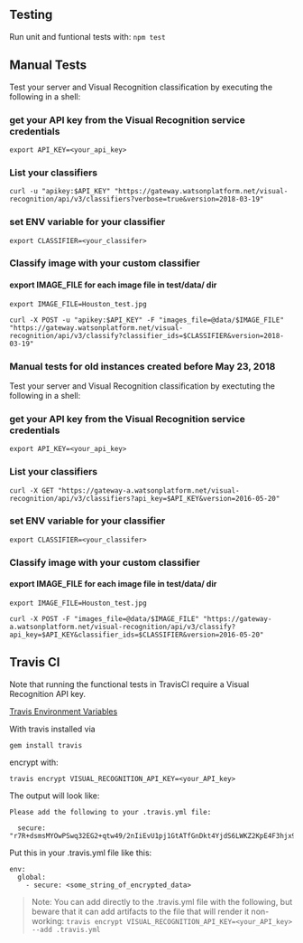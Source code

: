 ## Testing

Run unit and funtional tests with:
`npm test`

## Manual Tests

Test your server and Visual Recognition classification by executing
the following in a shell:

### get your API key from the Visual Recognition service credentials
```
export API_KEY=<your_api_key>
```

### List your classifiers
```
curl -u "apikey:$API_KEY" "https://gateway.watsonplatform.net/visual-recognition/api/v3/classifiers?verbose=true&version=2018-03-19"
```

### set ENV variable for your classifier
```
export CLASSIFIER=<your_classifer>
```

### Classify image with your custom classifier
#### export IMAGE_FILE for each image file in test/data/ dir
```
export IMAGE_FILE=Houston_test.jpg

curl -X POST -u "apikey:$API_KEY" -F "images_file=@data/$IMAGE_FILE"  "https://gateway.watsonplatform.net/visual-recognition/api/v3/classify?classifier_ids=$CLASSIFIER&version=2018-03-19"
```

### Manual tests for old instances created before May 23, 2018

Test your server and Visual Recognition classification by exectuting
the following in a shell:

### get your API key from the Visual Recognition service credentials
```
export API_KEY=<your_api_key>
```

### List your classifiers
```
curl -X GET "https://gateway-a.watsonplatform.net/visual-recognition/api/v3/classifiers?api_key=$API_KEY&version=2016-05-20"
```

### set ENV variable for your classifier
```
export CLASSIFIER=<your_classifer>
```

### Classify image with your custom classifier
#### export IMAGE_FILE for each image file in test/data/ dir
```
export IMAGE_FILE=Houston_test.jpg

curl -X POST -F "images_file=@data/$IMAGE_FILE" "https://gateway-a.watsonplatform.net/visual-recognition/api/v3/classify?api_key=$API_KEY&classifier_ids=$CLASSIFIER&version=2016-05-20"
```

## Travis CI

Note that running the functional tests in TravisCI require a Visual
Recognition API key.

[Travis Environment Variables](https://docs.travis-ci.com/user/environment-variables/#Defining-encrypted-variables-in-.travis.yml)

With travis installed via

 `gem install travis`

 encrypt with:

`travis encrypt VISUAL_RECOGNITION_API_KEY=<your_API_key>`

The output will look like:
```
Please add the following to your .travis.yml file:

  secure: "r7R+dsmsMYOwPSwq32EG2+qtw49/2nIiEvU1pj1GtATfGnDkt4YjdS6LWKZ2KpE4F3hjx9QqQsJVnZS2O/1EZmZWeS6Gjv3g/uTxvuz8djfrBGkT65tL9pILT1mviQxt3Uf4W/mZxAveVHq6aYST7NI716+1eTBEUXCHR2TEA0zbsaPvbMprRz2Kz8ixLc0eT9umXjlvK+EUP6H+wtlKUltN2k1PYd<snip_for_brevity>"
```

Put this in your .travis.yml file like this:
```
env:
  global:
    - secure: <some_string_of_encrypted_data>
```

> Note: You can add directly to the .travis.yml file with the following, but beware that it can add artifacts to the file that will render it non-working: `travis encrypt VISUAL_RECOGNITION_API_KEY=<your_API_key> --add .travis.yml`
